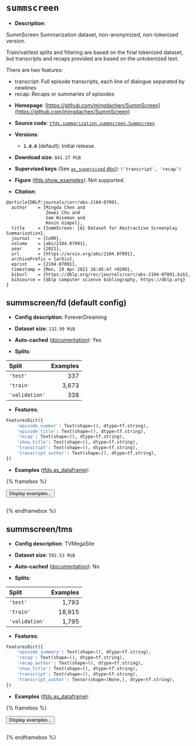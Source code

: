 <div itemscope itemtype="http://schema.org/Dataset">
  <div itemscope itemprop="includedInDataCatalog" itemtype="http://schema.org/DataCatalog">
    <meta itemprop="name" content="TensorFlow Datasets" />
  </div>
  <meta itemprop="name" content="summscreen" />
  <meta itemprop="description" content="SummScreen Summarization dataset, non-anonymized, non-tokenized version.&#10;&#10;Train/val/test splits and filtering are based on the final tokenized dataset,&#10;but transcripts and recaps provided are based on the untokenized text.&#10;&#10;There are two features:&#10;&#10;  - transcript: Full episode transcripts, each line of dialogue&#10;    separated by newlines&#10;  - recap: Recaps or summaries of episodes&#10;&#10;To use this dataset:&#10;&#10;```python&#10;import tensorflow_datasets as tfds&#10;&#10;ds = tfds.load(&#x27;summscreen&#x27;, split=&#x27;train&#x27;)&#10;for ex in ds.take(4):&#10;  print(ex)&#10;```&#10;&#10;See [the guide](https://www.tensorflow.org/datasets/overview) for more&#10;informations on [tensorflow_datasets](https://www.tensorflow.org/datasets).&#10;&#10;" />
  <meta itemprop="url" content="https://www.tensorflow.org/datasets/catalog/summscreen" />
  <meta itemprop="sameAs" content="https://github.com/mingdachen/SummScreen" />
  <meta itemprop="citation" content="@article{DBLP:journals/corr/abs-2104-07091,&#10;  author    = {Mingda Chen and&#10;               Zewei Chu and&#10;               Sam Wiseman and&#10;               Kevin Gimpel},&#10;  title     = {SummScreen: {A} Dataset for Abstractive Screenplay Summarization},&#10;  journal   = {CoRR},&#10;  volume    = {abs/2104.07091},&#10;  year      = {2021},&#10;  url       = {https://arxiv.org/abs/2104.07091},&#10;  archivePrefix = {arXiv},&#10;  eprint    = {2104.07091},&#10;  timestamp = {Mon, 19 Apr 2021 16:45:47 +0200},&#10;  biburl    = {https://dblp.org/rec/journals/corr/abs-2104-07091.bib},&#10;  bibsource = {dblp computer science bibliography, https://dblp.org}&#10;}" />
</div>

# `summscreen`


*   **Description**:

SummScreen Summarization dataset, non-anonymized, non-tokenized version.

Train/val/test splits and filtering are based on the final tokenized dataset,
but transcripts and recaps provided are based on the untokenized text.

There are two features:

-   transcript: Full episode transcripts, each line of dialogue separated by
    newlines
-   recap: Recaps or summaries of episodes

*   **Homepage**:
    [https://github.com/mingdachen/SummScreen](https://github.com/mingdachen/SummScreen)

*   **Source code**:
    [`tfds.summarization.summscreen.Summscreen`](https://github.com/tensorflow/datasets/tree/master/tensorflow_datasets/summarization/summscreen/summscreen.py)

*   **Versions**:

    *   **`1.0.0`** (default): Initial release.

*   **Download size**: `841.27 MiB`

*   **Supervised keys** (See
    [`as_supervised` doc](https://www.tensorflow.org/datasets/api_docs/python/tfds/load#args)):
    `('transcript', 'recap')`

*   **Figure**
    ([tfds.show_examples](https://www.tensorflow.org/datasets/api_docs/python/tfds/visualization/show_examples)):
    Not supported.

*   **Citation**:

```
@article{DBLP:journals/corr/abs-2104-07091,
  author    = {Mingda Chen and
               Zewei Chu and
               Sam Wiseman and
               Kevin Gimpel},
  title     = {SummScreen: {A} Dataset for Abstractive Screenplay Summarization},
  journal   = {CoRR},
  volume    = {abs/2104.07091},
  year      = {2021},
  url       = {https://arxiv.org/abs/2104.07091},
  archivePrefix = {arXiv},
  eprint    = {2104.07091},
  timestamp = {Mon, 19 Apr 2021 16:45:47 +0200},
  biburl    = {https://dblp.org/rec/journals/corr/abs-2104-07091.bib},
  bibsource = {dblp computer science bibliography, https://dblp.org}
}
```

## summscreen/fd (default config)

*   **Config description**: ForeverDreaming

*   **Dataset size**: `132.99 MiB`

*   **Auto-cached**
    ([documentation](https://www.tensorflow.org/datasets/performances#auto-caching)):
    Yes

*   **Splits**:

Split          | Examples
:------------- | -------:
`'test'`       | 337
`'train'`      | 3,673
`'validation'` | 338

*   **Features**:

```python
FeaturesDict({
    'episode_number': Text(shape=(), dtype=tf.string),
    'episode_title': Text(shape=(), dtype=tf.string),
    'recap': Text(shape=(), dtype=tf.string),
    'show_title': Text(shape=(), dtype=tf.string),
    'transcript': Text(shape=(), dtype=tf.string),
    'transcript_author': Text(shape=(), dtype=tf.string),
})
```

*   **Examples**
    ([tfds.as_dataframe](https://www.tensorflow.org/datasets/api_docs/python/tfds/as_dataframe)):

<!-- mdformat off(HTML should not be auto-formatted) -->

{% framebox %}

<button id="displaydataframe">Display examples...</button>
<div id="dataframecontent" style="overflow-x:scroll"></div>
<script src="https://www.gstatic.com/external_hosted/jquery2.min.js"></script>
<script>
var url = "https://storage.googleapis.com/tfds-data/visualization/dataframe/summscreen-fd-1.0.0.html";
$(document).ready(() => {
  $("#displaydataframe").click((event) => {
    // Disable the button after clicking (dataframe loaded only once).
    $("#displaydataframe").prop("disabled", true);

    // Pre-fetch and display the content
    $.get(url, (data) => {
      $("#dataframecontent").html(data);
    }).fail(() => {
      $("#dataframecontent").html(
        'Error loading examples. If the error persist, please open '
        + 'a new issue.'
      );
    });
  });
});
</script>

{% endframebox %}

<!-- mdformat on -->

## summscreen/tms

*   **Config description**: TVMegaSite

*   **Dataset size**: `592.53 MiB`

*   **Auto-cached**
    ([documentation](https://www.tensorflow.org/datasets/performances#auto-caching)):
    No

*   **Splits**:

Split          | Examples
:------------- | -------:
`'test'`       | 1,793
`'train'`      | 18,915
`'validation'` | 1,795

*   **Features**:

```python
FeaturesDict({
    'episode_summary': Text(shape=(), dtype=tf.string),
    'recap': Text(shape=(), dtype=tf.string),
    'recap_author': Text(shape=(), dtype=tf.string),
    'show_title': Text(shape=(), dtype=tf.string),
    'transcript': Text(shape=(), dtype=tf.string),
    'transcript_author': Tensor(shape=(None,), dtype=tf.string),
})
```

*   **Examples**
    ([tfds.as_dataframe](https://www.tensorflow.org/datasets/api_docs/python/tfds/as_dataframe)):

<!-- mdformat off(HTML should not be auto-formatted) -->

{% framebox %}

<button id="displaydataframe">Display examples...</button>
<div id="dataframecontent" style="overflow-x:scroll"></div>
<script src="https://www.gstatic.com/external_hosted/jquery2.min.js"></script>
<script>
var url = "https://storage.googleapis.com/tfds-data/visualization/dataframe/summscreen-tms-1.0.0.html";
$(document).ready(() => {
  $("#displaydataframe").click((event) => {
    // Disable the button after clicking (dataframe loaded only once).
    $("#displaydataframe").prop("disabled", true);

    // Pre-fetch and display the content
    $.get(url, (data) => {
      $("#dataframecontent").html(data);
    }).fail(() => {
      $("#dataframecontent").html(
        'Error loading examples. If the error persist, please open '
        + 'a new issue.'
      );
    });
  });
});
</script>

{% endframebox %}

<!-- mdformat on -->